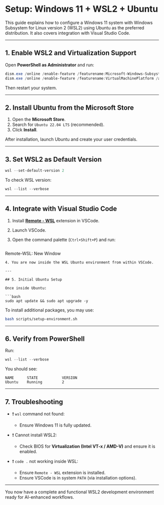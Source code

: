 # Setup: Windows 11 + WSL2 + Ubuntu

This guide explains how to configure a Windows 11 system with Windows Subsystem for Linux version 2 (WSL2) using Ubuntu as the preferred distribution. It also covers integration with Visual Studio Code.

---

## 1. Enable WSL2 and Virtualization Support

Open **PowerShell as Administrator** and run:

```powershell
dism.exe /online /enable-feature /featurename:Microsoft-Windows-Subsystem-Linux /all /norestart
dism.exe /online /enable-feature /featurename:VirtualMachinePlatform /all /norestart
```

Then restart your system.

---

## 2. Install Ubuntu from the Microsoft Store

1. Open the **Microsoft Store**.
2. Search for `Ubuntu 22.04 LTS` (recommended).
3. Click **Install**.

After installation, launch Ubuntu and create your user credentials.

---

## 3. Set WSL2 as Default Version

```powershell
wsl --set-default-version 2
```

To check WSL version:

```powershell
wsl --list --verbose
```

---

## 4. Integrate with Visual Studio Code

1. Install **[Remote - WSL](https://marketplace.visualstudio.com/items?itemName=ms-vscode-remote.remote-wsl)** extension in VSCode.
2. Launch VSCode.
3. Open the command palette (`Ctrl+Shift+P`) and run:

   ```
   ```

Remote-WSL: New Window

````
4. You are now inside the WSL Ubuntu environment from within VSCode.

---

## 5. Initial Ubuntu Setup

Once inside Ubuntu:

```bash
sudo apt update && sudo apt upgrade -y
````

To install additional packages, you may use:

```bash
bash scripts/setup-environment.sh
```

---

## 6. Verify from PowerShell

Run:

```powershell
wsl --list --verbose
```

You should see:

```
NAME      STATE           VERSION
Ubuntu    Running         2
```

---

## 7. Troubleshooting

* ❗ `wsl` command not found:

  * Ensure Windows 11 is fully updated.
* ❗ Cannot install WSL2:

  * Check BIOS for **Virtualization (Intel VT-x / AMD-V)** and ensure it is enabled.
* ❗ `code .` not working inside WSL:

  * Ensure `Remote - WSL` extension is installed.
  * Ensure VSCode is in system `PATH` (via installation options).

---

You now have a complete and functional WSL2 development environment ready for AI-enhanced workflows.
